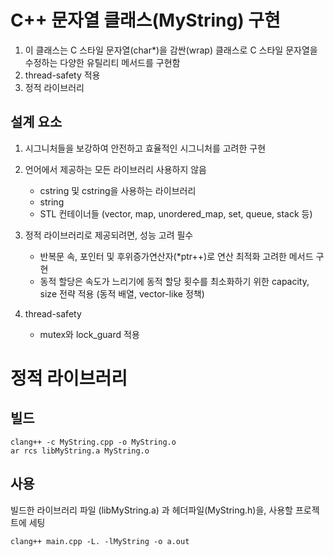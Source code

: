 # C++ 문자열 클래스(MyString) 구현
1. 이 클래스는 C 스타일 문자열(char*)을 감싼(wrap) 클래스로 C 스타일 문자열을 수정하는 다양한 유틸리티 메서드를 구현함
2. thread-safety 적용
3. 정적 라이브러리

## 설계 요소
1. 시그니처들을 보강하여 안전하고 효율적인 시그니처를 고려한 구현

2. 언어에서 제공하는 모든 라이브러리 사용하지 않음
    - cstring 및 cstring을 사용하는 라이브러리
    - string 
    - STL 컨테이너들 (vector, map, unordered_map, set, queue, stack 등)
  
3. 정적 라이브러리로 제공되려면, 성능 고려 필수
    - 반복문 속, 포인터 및 후위증가연산자(*ptr++)로 연산 최적화 고려한 메서드 구현
    - 동적 할당은 속도가 느리기에 동적 할당 횟수를 최소화하기 위한 capacity, size 전략 적용 (동적 배열, vector-like 정책)

4. thread-safety
    - mutex와 lock_guard 적용
  
# 정적 라이브러리 
## 빌드
```shell
clang++ -c MyString.cpp -o MyString.o
ar rcs libMyString.a MyString.o
```


## 사용
빌드한 라이브러리 파일 (libMyString.a) 과 헤더파일(MyString.h)을, 사용할 프로젝트에 세팅

``` shell
clang++ main.cpp -L. -lMyString -o a.out
```
